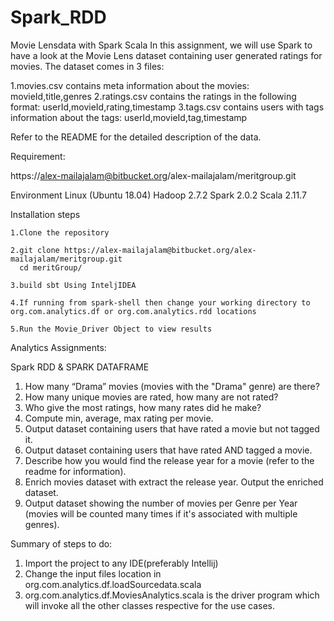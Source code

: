 # Spark_RDD
Movie Lensdata with Spark Scala
In this assignment, we will use Spark to have a look at the Movie Lens dataset containing user generated ratings for movies. The dataset comes in 3 files:

 1.movies.csv contains meta information about the movies: movieId,title,genres
 2.ratings.csv contains the ratings in the following format: userId,movieId,rating,timestamp
 3.tags.csv contains users with tags information about the tags: userId,movieId,tag,timestamp
 
 Refer to the README for the detailed description of the data.

Requirement:


https://alex-mailajalam@bitbucket.org/alex-mailajalam/meritgroup.git

Environment
    Linux (Ubuntu 18.04)
    Hadoop 2.7.2
    Spark 2.0.2
    Scala 2.11.7


Installation steps

    1.Clone the repository

    2.git clone https://alex-mailajalam@bitbucket.org/alex-mailajalam/meritgroup.git
      cd meritGroup/

    3.build sbt Using InteljIDEA 
    
    4.If running from spark-shell then change your working directory to org.com.analytics.df or org.com.analytics.rdd locations

    5.Run the Movie_Driver Object to view results
    
Analytics Assignments:

Spark RDD & SPARK DATAFRAME

1. How many “Drama” movies (movies with the "Drama" genre) are there?
2. How many unique movies are rated, how many are not rated?
3. Who give the most ratings, how many rates did he make?
4. Compute min, average, max rating per movie.
5. Output dataset containing users that have rated a movie but not tagged it.
6. Output dataset containing users that have rated AND tagged a movie.
7. Describe how you would find the release year for a movie (refer to the readme for information).
8. Enrich movies dataset with extract the release year. Output the enriched dataset.
9. Output dataset showing the number of movies per Genre per Year (movies will be counted many times if it's associated with multiple genres).

Summary of steps to do:

1. Import the project to any IDE(preferably Intellij)
2. Change the input files location in org.com.analytics.df.loadSourcedata.scala
3. org.com.analytics.df.MoviesAnalytics.scala is the driver program which will invoke all the other classes respective for the use cases.
